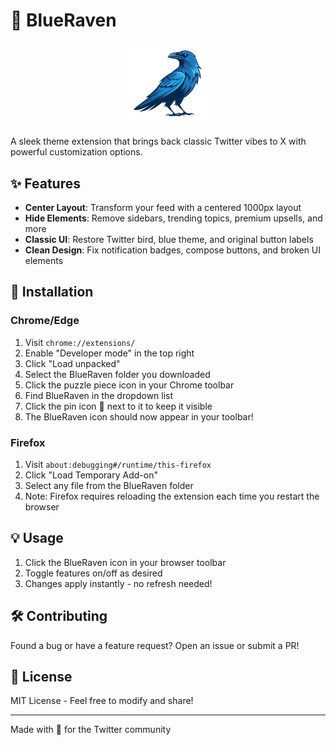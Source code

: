# 🦅 BlueRaven

<img src="icon.png" alt="BlueRaven Logo" width="128" height="128" style="display: block; margin: 20px auto;">

A sleek theme extension that brings back classic Twitter vibes to X with powerful customization options.

## ✨ Features

- **Center Layout**: Transform your feed with a centered 1000px layout
- **Hide Elements**: Remove sidebars, trending topics, premium upsells, and more
- **Classic UI**: Restore Twitter bird, blue theme, and original button labels
- **Clean Design**: Fix notification badges, compose buttons, and broken UI elements

## 🚀 Installation

### Chrome/Edge
1. Visit `chrome://extensions/`
2. Enable "Developer mode" in the top right
3. Click "Load unpacked"
4. Select the BlueRaven folder you downloaded
5. Click the puzzle piece icon in your Chrome toolbar
6. Find BlueRaven in the dropdown list
7. Click the pin icon 📌 next to it to keep it visible
8. The BlueRaven icon should now appear in your toolbar!

### Firefox
1. Visit `about:debugging#/runtime/this-firefox`
2. Click "Load Temporary Add-on"
3. Select any file from the BlueRaven folder
4. Note: Firefox requires reloading the extension each time you restart the browser

## 💡 Usage

1. Click the BlueRaven icon in your browser toolbar
2. Toggle features on/off as desired
3. Changes apply instantly - no refresh needed!

## 🛠️ Contributing

Found a bug or have a feature request? Open an issue or submit a PR!

## 📜 License

MIT License - Feel free to modify and share!

---

Made with 💙 for the Twitter community
